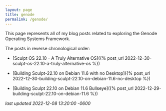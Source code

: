 ```yaml
---
layout: page
title: genode
permalink: /genode/
---
```

This page represents all of my blog posts related to exploring the Genode Operating Systems Framework.

<!--more-->

The posts in reverse chronological order:

* [Sculpt OS 22.10 - A Truly Alternative OS]({% post_url 2022-12-30-sculpt-os-22.10-a-truly-alternative-os %})

* [Building Sculpt-22.10 on Debian 11.6 with no Desktop]({% post_url 2022-12-30-building-sculpt-22.10-on-debian-11.6-no-desktop %})

* [Building Sculpt 22.10 on Debian 11.6 Bullseye]({% post_url 2022-12-29-building-sculpt-22.10-on-debian-11.6 %})

*last updated 2022-12-08 13:20:00 -0600*